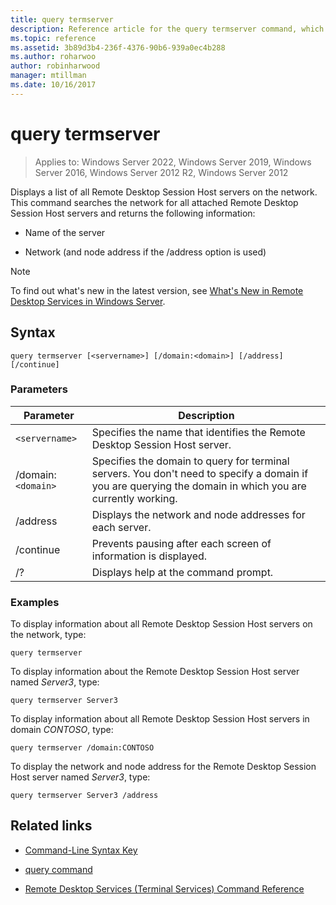 ```yaml
---
title: query termserver
description: Reference article for the query termserver command, which displays a list of all Remote Desktop Session Host servers on the network.
ms.topic: reference
ms.assetid: 3b89d3b4-236f-4376-90b6-939a0ec4b288
ms.author: roharwoo
author: robinharwood
manager: mtillman
ms.date: 10/16/2017
---
```


# query termserver

>Applies to: Windows Server 2022, Windows Server 2019, Windows Server 2016, Windows Server 2012 R2, Windows Server 2012

Displays a list of all Remote Desktop Session Host servers on the network. This command searches the network for all attached Remote Desktop Session Host servers and returns the following information:

- Name of the server

- Network (and node address if the /address option is used)

> [!NOTE]
> To find out what's new in the latest version, see [What's New in Remote Desktop Services in Windows Server](/previous-versions/windows/it-pro/windows-server-2012-r2-and-2012/dn283323(v=ws.11)).

## Syntax

```
query termserver [<servername>] [/domain:<domain>] [/address] [/continue]
```

### Parameters

| Parameter | Description |
|--|--|
| `<servername>` | Specifies the name that identifies the Remote Desktop Session Host server. |
| /domain:`<domain>` | Specifies the domain to query for terminal servers. You don't need to specify a domain if you are querying the domain in which you are currently working. |
| /address | Displays the network and node addresses for each server. |
| /continue | Prevents pausing after each screen of information is displayed. |
| /? | Displays help at the command prompt. |

### Examples

To display information about all Remote Desktop Session Host servers on the network, type:

```
query termserver
```

To display information about the Remote Desktop Session Host server named *Server3*, type:

```
query termserver Server3
```

To display information about all Remote Desktop Session Host servers in domain *CONTOSO*, type:

```
query termserver /domain:CONTOSO
```

To display the network and node address for the Remote Desktop Session Host server named *Server3*, type:

```
query termserver Server3 /address
```

## Related links

- [Command-Line Syntax Key](command-line-syntax-key.md)

- [query command](query.md)

- [Remote Desktop Services (Terminal Services) Command Reference](remote-desktop-services-terminal-services-command-reference.md)
